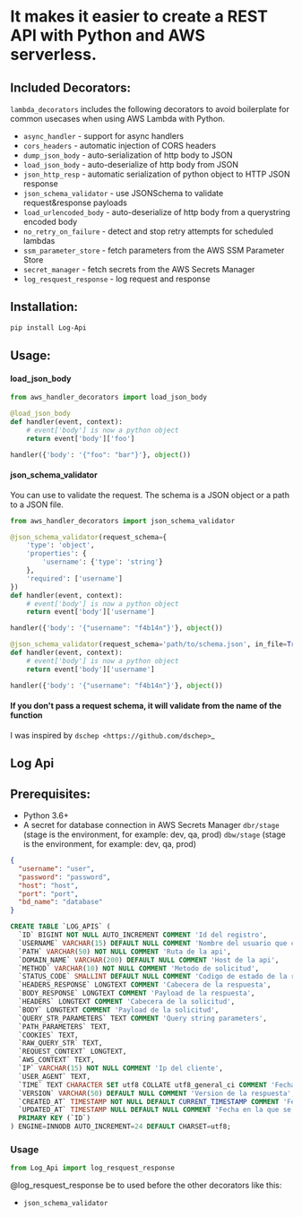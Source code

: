 # It makes it easier to create a REST API with Python and AWS serverless.

Included Decorators:
--------------------
``lambda_decorators`` includes the following decorators to avoid boilerplate
for common usecases when using AWS Lambda with Python.

* `async_handler` - support for async handlers
* `cors_headers` - automatic injection of CORS headers
* `dump_json_body` - auto-serialization of http body to JSON
* `load_json_body` - auto-deserialize of http body from JSON
* `json_http_resp` - automatic serialization of python object to HTTP JSON response
* `json_schema_validator` - use JSONSchema to validate request&response payloads
* `load_urlencoded_body` - auto-deserialize of http body from a querystring encoded body
* `no_retry_on_failure` - detect and stop retry attempts for scheduled lambdas
* `ssm_parameter_store` - fetch parameters from the AWS SSM Parameter Store
* `secret_manager` - fetch secrets from the AWS Secrets Manager
* `log_resquest_response` - log request and response

Installation:
-------------
```bash
pip install Log-Api
```

Usage:
------

#### load_json_body
```python
from aws_handler_decorators import load_json_body

@load_json_body
def handler(event, context):
    # event['body'] is now a python object
    return event['body']['foo']

handler({'body': '{"foo": "bar"}'}, object())
```

#### json_schema_validator
You can use to validate the request. The schema is a JSON object or a path to a JSON file.

```python
from aws_handler_decorators import json_schema_validator

@json_schema_validator(request_schema={
    'type': 'object',
    'properties': {
        'username': {'type': 'string'}
    },
    'required': ['username']
})
def handler(event, context):
    # event['body'] is now a python object
    return event['body']['username']

handler({'body': '{"username": "f4b14n"}'}, object())

@json_schema_validator(request_schema='path/to/schema.json', in_file=True)
def handler(event, context):
    # event['body'] is now a python object
    return event['body']['username']

handler({'body': '{"username": "f4b14n"}'}, object())
```

#### If you don't pass a request schema, it will validate from the name of the function

I was inspired by `dschep <https://github.com/dschep>`_

## Log Api

Prerequisites:
--------------

* Python 3.6+
* A secret for database connection in AWS Secrets Manager
`dbr/stage` (stage is the environment, for example: dev, qa, prod)
`dbw/stage` (stage is the environment, for example: dev, qa, prod)
```json
{
  "username": "user",
  "password": "password",
  "host": "host",
  "port": "port",
  "bd_name": "database"
}
```
```sql
CREATE TABLE `LOG_APIS` (
  `ID` BIGINT NOT NULL AUTO_INCREMENT COMMENT 'Id del registro',
  `USERNAME` VARCHAR(15) DEFAULT NULL COMMENT 'Nombre del usuario que consume el servicio',
  `PATH` VARCHAR(50) NOT NULL COMMENT 'Ruta de la api',
  `DOMAIN_NAME` VARCHAR(200) DEFAULT NULL COMMENT 'Host de la api',
  `METHOD` VARCHAR(10) NOT NULL COMMENT 'Metodo de solicitud',
  `STATUS_CODE` SMALLINT DEFAULT NULL COMMENT 'Codigo de estado de la respuesta',
  `HEADERS_RESPONSE` LONGTEXT COMMENT 'Cabecera de la respuesta',
  `BODY_RESPONSE` LONGTEXT COMMENT 'Payload de la respuesta',
  `HEADERS` LONGTEXT COMMENT 'Cabecera de la solicitud',
  `BODY` LONGTEXT COMMENT 'Payload de la solicitud',
  `QUERY_STR_PARAMETERS` TEXT COMMENT 'Query string parameters',
  `PATH_PARAMETERS` TEXT,
  `COOKIES` TEXT,
  `RAW_QUERY_STR` TEXT,
  `REQUEST_CONTEXT` LONGTEXT,
  `AWS_CONTEXT` TEXT,
  `IP` VARCHAR(15) NOT NULL COMMENT 'Ip del cliente',
  `USER_AGENT` TEXT,
  `TIME` TEXT CHARACTER SET utf8 COLLATE utf8_general_ci COMMENT 'Fecha en la que se ejecuto la api',
  `VERSION` VARCHAR(50) DEFAULT NULL COMMENT 'Version de la respuesta',
  `CREATED_AT` TIMESTAMP NOT NULL DEFAULT CURRENT_TIMESTAMP COMMENT 'Fecha de creacion del registro',
  `UPDATED_AT` TIMESTAMP NULL DEFAULT NULL COMMENT 'Fecha en la que se actualizo el registro',
  PRIMARY KEY (`ID`)
) ENGINE=INNODB AUTO_INCREMENT=24 DEFAULT CHARSET=utf8;

```

### Usage
```python
from Log_Api import log_resquest_response
```
@log_resquest_response be to used before the other decorators like this: 
* `json_schema_validator`
